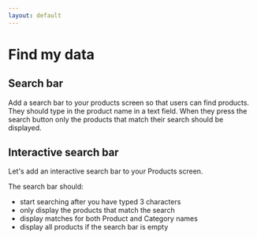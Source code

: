 ```yaml
---
layout: default
---
```


# Find my data

## Search bar

Add a search bar to your products screen so that users can find products. They should type in the product name in a text field. When they press the search button only the products that match their search should be displayed.

## Interactive search bar

Let's add an interactive search bar to your Products screen.

The search bar should:

* start searching after you have typed 3 characters
* only display the products that match the search
* display matches for both Product and Category names
* display all products if the search bar is empty
